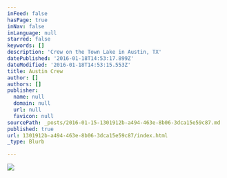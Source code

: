 ```yaml
---
inFeed: false
hasPage: true
inNav: false
inLanguage: null
starred: false
keywords: []
description: 'Crew on the Town Lake in Austin, TX'
datePublished: '2016-01-18T14:53:17.899Z'
dateModified: '2016-01-18T14:53:15.553Z'
title: Austin Crew
author: []
authors: []
publisher:
  name: null
  domain: null
  url: null
  favicon: null
sourcePath: _posts/2016-01-15-1301912b-a494-463e-8b06-3dca15e59c87.md
published: true
url: 1301912b-a494-463e-8b06-3dca15e59c87/index.html
_type: Blurb

---
```

![](https://the-grid-user-content.s3-us-west-2.amazonaws.com/9b8f708f-7cba-48a5-93f2-5b7c8e8bad0a.jpg)